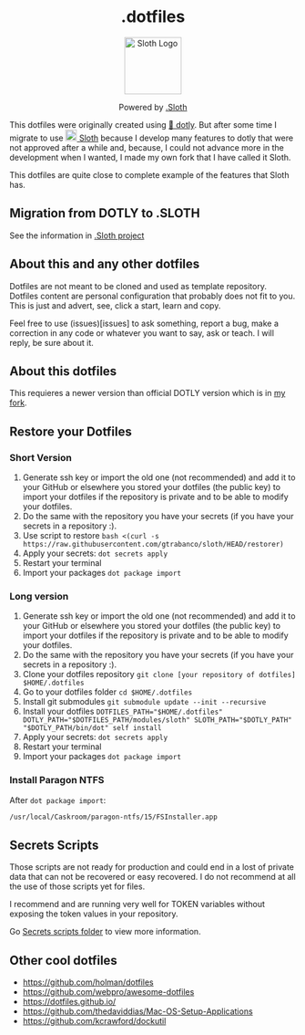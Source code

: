 <div align="center">
  <h1>.dotfiles</h1>
  <a href="https://github.com/gtrabanco/sloth" alt="Sloth Github"><img src="https://raw.githubusercontent.com/gtrabanco/sloth/master/sloth.svg" alt="Sloth Logo" width="100px" height="100px"></a>
  <p>Powered by <a href="https://github.com/gtrabanco/sloth" alt="Sloth Github">.Sloth</a></p>
</div>

This dotfiles were originally created using <a href="https://github.com/codelytv/dotly" alt="Dotly repository">🌚 dotly</a>. But after some time I migrate to use <a href="https://github.com/gtrabanco/sloth" alt="Sloth Github"><img src="https://raw.githubusercontent.com/gtrabanco/sloth/master/sloth.svg" alt="Sloth Logo" width="20px" height="20px" style="fill: green"> Sloth</a> because I develop many features to dotly that were not approved after a while and, because, I could not advance more in the development when I wanted, I made my own fork that I have called it Sloth.

This dotfiles are quite close to complete example of the features that Sloth has.

## Migration from DOTLY to .SLOTH

See the information in [.Sloth project](https://github.com/gtrabanco/sloth)

## About this and any other dotfiles

Dotfiles are not meant to be cloned and used as template repository. Dotfiles content are personal configuration that probably does not fit to you. This is just and advert, see, click a start, learn and copy.

Feel free to use (issues)[issues] to ask something, report a bug, make a correction in any code or whatever you want to say, ask or teach. I will reply, be sure about it.

## About this dotfiles

This requieres a newer version than official DOTLY version which is in [my fork](https://github.com/gtrabanco/dotly).

## Restore your Dotfiles

### Short Version

1. Generate ssh key or import the old one (not recommended) and add it to your GitHub or elsewhere you stored your dotfiles (the public key) to import your dotfiles if the repository is private and to be able to modify your dotfiles.
2. Do the same with the repository you have your secrets (if you have your secrets in a repository :).
3. Use script to restore `bash <(curl -s https://raw.githubusercontent.com/gtrabanco/sloth/HEAD/restorer)`
4. Apply your secrets: `dot secrets apply` 
5. Restart your terminal
6. Import your packages `dot package import`

### Long version

1. Generate ssh key or import the old one (not recommended) and add it to your GitHub or elsewhere you stored your dotfiles (the public key) to import your dotfiles if the repository is private and to be able to modify your dotfiles.
2. Do the same with the repository you have your secrets (if you have your secrets in a repository :).
3. Clone your dotfiles repository `git clone [your repository of dotfiles] $HOME/.dotfiles`
4. Go to your dotfiles folder `cd $HOME/.dotfiles`
5. Install git submodules `git submodule update --init --recursive`
6. Install your dotfiles `DOTFILES_PATH="$HOME/.dotfiles" DOTLY_PATH="$DOTFILES_PATH/modules/sloth" SLOTH_PATH="$DOTLY_PATH" "$DOTLY_PATH/bin/dot" self install`
7. Apply your secrets: `dot secrets apply` 
8. Restart your terminal
9. Import your packages `dot package import`

### Install Paragon NTFS

After `dot package import`:

```bash
/usr/local/Caskroom/paragon-ntfs/15/FSInstaller.app
```

## Secrets Scripts

Those scripts are not ready for production and could end in a lost of private data that can not be recovered or easy recovered. I do not recommend at all the use of those scripts yet for files.

I recommend and are running very well for TOKEN variables without exposing the token values in your repository.

Go [Secrets scripts folder](https://github.com/gtrabanco/dotfiles/tree/master/scripts/secrets) to view more information.


## Other cool dotfiles
* https://github.com/holman/dotfiles
* https://github.com/webpro/awesome-dotfiles
* https://dotfiles.github.io/
* https://github.com/thedaviddias/Mac-OS-Setup-Applications
* https://github.com/kcrawford/dockutil
